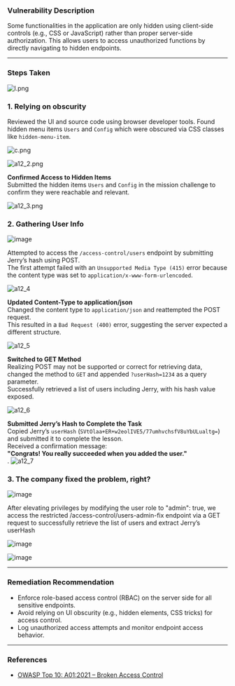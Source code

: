 ### Vulnerability Description
Some functionalities in the application are only hidden using client-side controls (e.g., CSS or JavaScript) rather than proper server-side authorization. This allows users to access unauthorized functions by directly navigating to hidden endpoints.

---


### Steps Taken

   ![l.png](https://github.com/user-attachments/assets/0d59eebf-8538-489d-b051-2471324b8688)

### 1. **Relying on obscurity**  
   Reviewed the UI and source code using browser developer tools. Found hidden menu items `Users` and `Config` which were obscured via CSS classes like `hidden-menu-item`.

   ![c.png](https://github.com/user-attachments/assets/8795840d-83fb-4199-9ff4-3a73dbf410b2)  
   
   ![a12_2.png](https://github.com/user-attachments/assets/c3e30bc6-f78d-4055-a71b-68602f7d6090)  

   **Confirmed Access to Hidden Items**  
   Submitted the hidden items `Users` and `Config` in the mission challenge to confirm they were reachable and relevant.
   
   ![a12_3.png](https://github.com/user-attachments/assets/3d757628-e367-4f81-beb7-f9aed08f07f3)

### 2. **Gathering User Info**

   ![image](https://github.com/user-attachments/assets/a335aadb-93e3-43be-bb0e-d9d169842a0b)

   Attempted to access the `/access-control/users` endpoint by submitting Jerry’s hash using POST.  
   The first attempt failed with an `Unsupported Media Type (415)` error because the content type was set to `application/x-www-form-urlencoded`.  
   
   ![a12_4](https://github.com/user-attachments/assets/5b0259c7-8376-487f-b68d-a1df9504bc26)

   **Updated Content-Type to application/json**  
   Changed the content type to `application/json` and reattempted the POST request.  
   This resulted in a `Bad Request (400)` error, suggesting the server expected a different structure.  
   
   ![a12_5](https://github.com/user-attachments/assets/2ce124a1-a822-441f-b52c-df86c241f03b)

   **Switched to GET Method**  
   Realizing POST may not be supported or correct for retrieving data, changed the method to `GET` and appended `?userHash=1234` as a query parameter.  
   Successfully retrieved a list of users including Jerry, with his hash value exposed.  
   
   ![a12_6](https://github.com/user-attachments/assets/e8d6d3a0-634e-4a6b-98f5-2ee414c85185)

   **Submitted Jerry’s Hash to Complete the Task**  
    Copied Jerry’s `userHash` (`SVtOlaa+ER+w2eolIVE5/77umhvchsfV8uYbULualtg=`) and submitted it to complete the lesson.  
    Received a confirmation message:  
    **"Congrats! You really succeeded when you added the user."**  
    .
    ![a12_7](https://github.com/user-attachments/assets/8dcd94d8-1123-4bbd-a172-69c1552d166b)


### 3. The company fixed the problem, right?

   ![image](https://github.com/user-attachments/assets/2c8125fd-9cce-43cf-8657-17f84e93e301)
    
   After elevating privileges by modifying the user role to "admin": true, we access the restricted /access-control/users-admin-fix endpoint via a GET request to successfully retrieve the list of users and extract Jerry’s userHash  
   
   ![image](https://github.com/user-attachments/assets/9d318a11-b687-47f1-bb9f-e9093649ce1b)
   
   ![image](https://github.com/user-attachments/assets/56f52c99-934d-4e32-9a00-5db300946e22)


---

### Remediation Recommendation
- Enforce role-based access control (RBAC) on the server side for all sensitive endpoints.
- Avoid relying on UI obscurity (e.g., hidden elements, CSS tricks) for access control.
- Log unauthorized access attempts and monitor endpoint access behavior.

---

### References
- [OWASP Top 10: A01:2021 – Broken Access Control](https://owasp.org/Top10/A01_2021-Broken_Access_Control/)
